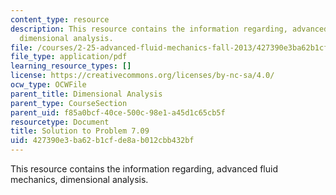 ```yaml
---
content_type: resource
description: This resource contains the information regarding, advanced fluid mechanics,
  dimensional analysis.
file: /courses/2-25-advanced-fluid-mechanics-fall-2013/427390e3ba62b1cfde8ab012cbb432bf_MIT2_25F13_Shapi7.09_Solut.pdf
file_type: application/pdf
learning_resource_types: []
license: https://creativecommons.org/licenses/by-nc-sa/4.0/
ocw_type: OCWFile
parent_title: Dimensional Analysis
parent_type: CourseSection
parent_uid: f85a0bcf-40ce-500c-98e1-a45d1c65cb5f
resourcetype: Document
title: Solution to Problem 7.09
uid: 427390e3-ba62-b1cf-de8a-b012cbb432bf
---
```

This resource contains the information regarding, advanced fluid mechanics, dimensional analysis.